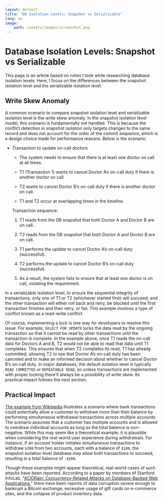 ```yaml
---
layout: default
title: "DB Isolation Levels: Snapshot vs Serializable"
lang: en
image:
    path: /assets/images/screenshot.png
---
```


# Database Isolation Levels: Snapshot vs Serializable

This page is an article based on notes I took while researching database isolation levels. Here, I focus on the differences between the snapshot isolation level and the serializable isolation level.

## Write Skew Anomaly

A common scenario to compare snapshot isolation level and serializable isolation level is the write skew anomaly. In the snapshot isolation level model, this scenario is fundamentally not handled. This is because the conflict detection in snapshot isolation only targets changes to the same record and does not account for the order of the commit sequence, which is a design choice made for performance reasons. Below is the scenario:

* Transaction to update on-call doctors

    * The system needs to ensure that there is at least one doctor on call at all times.

    * T1 (Transaction 1) wants to cancel Doctor A’s on-call duty if there is another doctor on call.

    * T2 wants to cancel Doctor B’s on-call duty if there is another doctor on call.

    * T1 and T2 occur at overlapping times in the timeline.

    Transaction sequence:

    1. T1 reads from the DB snapshot that both Doctor A and Doctor B are on call.

    2. T2 reads from the DB snapshot that both Doctor A and Doctor B are on call.

    3. T1 performs the update to cancel Doctor A’s on-call duty (successful).

    4. T2 performs the update to cancel Doctor B’s on-call duty (successful).

    5. As a result, the system fails to ensure that at least one doctor is on call, violating the requirement.

In a serializable isolation level, to ensure the sequential integrity of transactions, only one of T1 or T2 (whichever started first) will succeed, and the other transaction will either roll back and retry, be blocked until the first transaction finishes and then retry, or fail. This example involves a type of conflict known as a read-write conflict.

Of course, implementing a lock is one way for developers to resolve this issue. For example, `SELECT FOR UPDATE` locks the data read by the ongoing transaction so that it cannot be read by other transactions until the transaction is complete. In the example above, once T1 reads the on-call data for Doctors A and B, T2 would not be able to read that data until T1 completes. This ensures that when T2 completes its read, T1 has already committed, allowing T2 to see that Doctor A’s on-call duty has been canceled and to make an informed decision about whether to cancel Doctor B’s on-call duty. In major databases, the default isolation level is typically `READ COMMITTED` or `REPEATABLE READ`, so unless transactions are implemented with proper locking there'll always be a possibility of write skew. Its practical impact follows the next section.

## Practical Impact

[The example from Wikipedia](https://en.wikipedia.org/wiki/Snapshot_isolation#Definition) illustrates a scenario where bank transactions could potentially allow a customer to withdraw more than their balance by performing simultaneous withdrawal transactions across multiple accounts. The scenario assumes that a customer has multiple accounts and is allowed to overdraw individual accounts as long as the total balance is non-negative. While this may seem like a theoretical example, it is plausible when considering the real-world user experience during withdrawals. For instance, if an account holder initiates simultaneous transactions to withdraw `$200` from two accounts, each with a balance of `$100`, the snapshot isolation level database may allow both transactions to succeed, resulting in a total balance of `-$200`.

Though these examples might appear theoretical, real-world cases of such attacks have been reported. According to a paper by members of Stanford InfoLab, "[ACIDRain: Concurrency-Related Attacks on Database-Backed Web Applications](http://www.bailis.org/papers/acidrain-sigmod2017.pdf)," there have been reports of data corruption severe enough to bankrupt a Bitcoin exchange, excessive usage of gift cards on e-commerce sites, and the collapse of product inventory data.